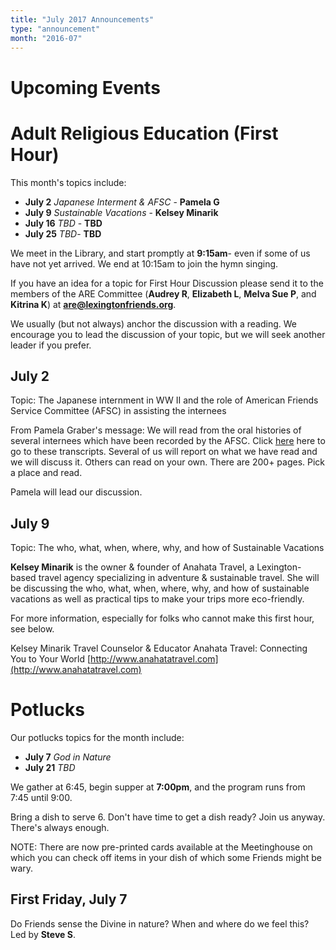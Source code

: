 ```yaml
---
title: "July 2017 Announcements"
type: "announcement"
month: "2016-07"
---
```


# Upcoming Events

# Adult Religious Education (First Hour)

This month's topics include: 

* **July 2** *Japanese Interment & AFSC* - **Pamela G**
* **July 9** *Sustainable Vacations* - **Kelsey Minarik**
* **July 16** *TBD* - **TBD**
* **July 25** *TBD*- **TBD**

We meet in the Library, and start promptly at **9:15am**- even if some of us have
not yet arrived.  We end at 10:15am to join the hymn singing.

If you have an idea for a topic for First Hour Discussion please send it to
the members of the ARE Committee (**Audrey R**, **Elizabeth L**, **Melva
Sue P**, and **Kitrina K**) at **are@lexingtonfriends.org**.

We usually (but not always) anchor the discussion with a reading.  We encourage
you to lead the discussion of your topic, but we will seek another leader if
you prefer.

## July 2

Topic: The Japanese internment in WW II and the role of American Friends
Service Committee (AFSC) in assisting the internees

From Pamela Graber's message:  We will read from the oral histories of
several internees which have been recorded by the AFSC.  Click
[here](https://www.afsc.org/sites/afsc.civicactions.net/files/documents/AFSC%20Oral%20History%20Project%20-%20American-Japanese%20Internment.pdf)
here to go to these transcripts.  Several of us will report on what we have
read and we will discuss it.  Others can read on your own.  There are 200+
pages.  Pick a place and read.

Pamela will lead our discussion.

## July 9

Topic: The who, what, when, where, why, and how of Sustainable Vacations

**Kelsey Minarik** is the owner & founder of Anahata Travel, a Lexington-based
travel agency specializing in adventure & sustainable travel.  She will be
discussing the who, what, when, where, why, and how of sustainable vacations
as well as practical tips to make your trips more eco-friendly.

For more information, especially for folks who cannot make this first hour,
see below.

  Kelsey Minarik
  Travel Counselor & Educator
  Anahata Travel: Connecting You to Your World
  [http://www.anahatatravel.com](http://www.anahatatravel.com)

# Potlucks

Our potlucks topics for the month include:

* **July 7** *God in Nature*
* **July 21** *TBD*

We gather at 6:45, begin supper at **7:00pm**, and the program runs from 7:45 until 9:00.

Bring a dish to serve 6. Don't have time to get a dish ready?  Join us anyway.
There's always enough.  

NOTE:  There are now pre-printed cards available at the Meetinghouse on which
you can check off items in your dish of which some Friends might be wary. 

## First Friday, July 7

Do Friends sense the Divine in nature?  When and where do we feel this?  Led by **Steve S**.

